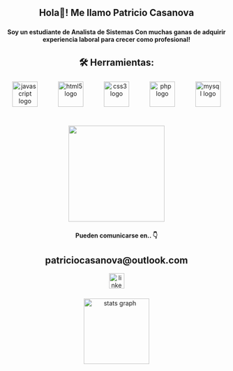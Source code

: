 <h2 align="center">Hola👋! Me llamo Patricio Casanova</h2>

###

<h4 align="center">Soy un estudiante de Analista de Sistemas Con muchas ganas de adquirir experiencia laboral para crecer como profesional!</h4>

###

<h2 align="center">🛠  Herramientas:</h2>

###

<div align="center">
  <img src="https://cdn.jsdelivr.net/gh/devicons/devicon/icons/javascript/javascript-original.svg" height="58" alt="javascript logo"  />
  <img width="39" />
  <img src="https://cdn.jsdelivr.net/gh/devicons/devicon/icons/html5/html5-original.svg" height="58" alt="html5 logo"  />
  <img width="39" />
  <img src="https://cdn.jsdelivr.net/gh/devicons/devicon/icons/css3/css3-original.svg" height="58" alt="css3 logo"  />
  <img width="39" />
  <img src="https://cdn.jsdelivr.net/gh/devicons/devicon/icons/php/php-original.svg" height="58" alt="php logo"  />
  <img width="39" />
  <img src="https://cdn.jsdelivr.net/gh/devicons/devicon/icons/mysql/mysql-original.svg" height="58" alt="mysql logo"  />
</div>

###

<br clear="both">

<div align="center">
  <img height="220" src="https://img.freepik.com/vector-premium/ordenador-portatil-grafico-azul-pc-futurista-aislado-sobre-fondo-negro_541075-1283.jpg"  />
</div>

###

<h4 align="center">Pueden comunicarse  en..  👇</h4>
<h2 align="center">patriciocasanova@outlook.com</h2>
<div align="center">
  <a href="https://www.linkedin.com/in/patricio-casanova-479037245/" target="_blank">
    <img src="https://img.shields.io/static/v1?message=LinkedIn&logo=linkedin&label=&color=0077B5&logoColor=white&labelColor=&style=for-the-badge" height="35" alt="linkedin logo"  />
  </a>





###

  
  

<div align="center">
  <img src="https://github-readme-stats.vercel.app/api?username=PatricioCasanova23&hide_title=false&hide_rank=false&show_icons=true&include_all_commits=true&count_private=true&disable_animations=false&theme=dracula&locale=en&hide_border=false&order=1" height="150" alt="stats graph"  />
</div>


###



###
